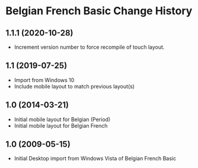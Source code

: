 Belgian French Basic Change History
====================

1.1.1 (2020-10-28)
----------------
* Increment version number to force recompile of touch layout.

1.1 (2019-07-25)
----------------
* Import from Windows 10
* Include mobile layout to match previous layout(s)

1.0 (2014-03-21)
----------------
* Initial mobile layout for Belgian (Period)
* Initial mobile layout for Belgian French

1.0 (2009-05-15)
----------------------
* Initial Desktop import from Windows Vista of Belgian French Basic
